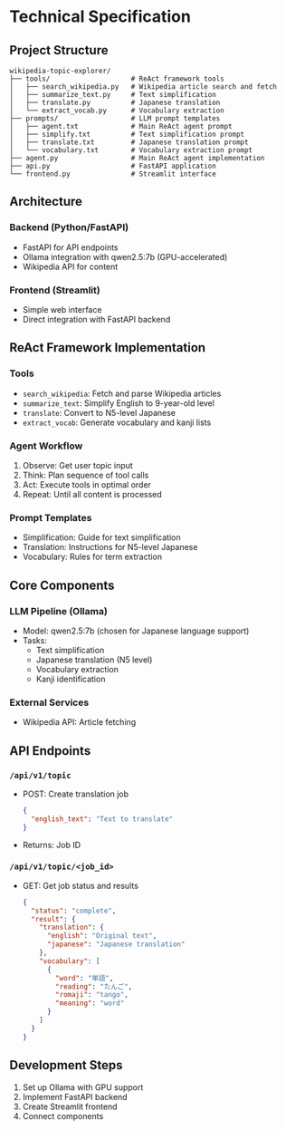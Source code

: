 # Technical Specification

## Project Structure
```
wikipedia-topic-explorer/
├── tools/                    # ReAct framework tools
│   ├── search_wikipedia.py   # Wikipedia article search and fetch
│   ├── summarize_text.py     # Text simplification
│   ├── translate.py          # Japanese translation
│   └── extract_vocab.py      # Vocabulary extraction
├── prompts/                  # LLM prompt templates
│   ├── agent.txt             # Main ReAct agent prompt
│   ├── simplify.txt          # Text simplification prompt
│   ├── translate.txt         # Japanese translation prompt
│   └── vocabulary.txt        # Vocabulary extraction prompt
├── agent.py                  # Main ReAct agent implementation
├── api.py                    # FastAPI application
└── frontend.py               # Streamlit interface
```

## Architecture

### Backend (Python/FastAPI)
- FastAPI for API endpoints
- Ollama integration with qwen2.5:7b (GPU-accelerated)
- Wikipedia API for content

### Frontend (Streamlit)
- Simple web interface
- Direct integration with FastAPI backend

## ReAct Framework Implementation

### Tools
- `search_wikipedia`: Fetch and parse Wikipedia articles
- `summarize_text`: Simplify English to 9-year-old level
- `translate`: Convert to N5-level Japanese
- `extract_vocab`: Generate vocabulary and kanji lists

### Agent Workflow
1. Observe: Get user topic input
2. Think: Plan sequence of tool calls
3. Act: Execute tools in optimal order
4. Repeat: Until all content is processed

### Prompt Templates
- Simplification: Guide for text simplification
- Translation: Instructions for N5-level Japanese
- Vocabulary: Rules for term extraction

## Core Components

### LLM Pipeline (Ollama)
- Model: qwen2.5:7b (chosen for Japanese language support)
- Tasks:
  - Text simplification
  - Japanese translation (N5 level)
  - Vocabulary extraction
  - Kanji identification

### External Services
- Wikipedia API: Article fetching

## API Endpoints

### `/api/v1/topic`
- POST: Create translation job
  ```json
  {
    "english_text": "Text to translate"
  }
  ```
- Returns: Job ID

### `/api/v1/topic/<job_id>`
- GET: Get job status and results
  ```json
  {
    "status": "complete",
    "result": {
      "translation": {
        "english": "Original text",
        "japanese": "Japanese translation"
      },
      "vocabulary": [
        {
          "word": "単語",
          "reading": "たんご",
          "romaji": "tango",
          "meaning": "word"
        }
      ]
    }
  }
  ```

## Development Steps
1. Set up Ollama with GPU support
2. Implement FastAPI backend
3. Create Streamlit frontend
4. Connect components
